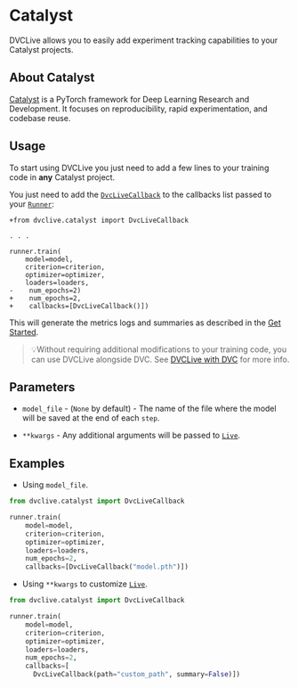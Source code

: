 # Catalyst

DVCLive allows you to easily add experiment tracking capabilities to your
Catalyst projects.

## About Catalyst

[Catalyst](https://catalyst-team.com/) is a PyTorch framework for Deep Learning
Research and Development. It focuses on reproducibility, rapid experimentation,
and codebase reuse.

## Usage

To start using DVCLive you just need to add a few lines to your training code in
**any** Catalyst project.

You just need to add the
[`DvcLiveCallback`](https://github.com/iterative/dvclive/blob/master/dvclive/catalyst.py)
to the callbacks list passed to your
[`Runner`](https://catalyst-team.github.io/catalyst/core/runner.html):

```git
+from dvclive.catalyst import DvcLiveCallback

. . .

runner.train(
    model=model,
    criterion=criterion,
    optimizer=optimizer,
    loaders=loaders,
-    num_epochs=2)
+    num_epochs=2,
+    callbacks=[DvcLiveCallback()])
```

This will generate the metrics logs and summaries as described in the
[Get Started](/docs/dvclive/get-started#outputs).

> 💡Without requiring additional modifications to your training code, you can
> use DVCLive alongside DVC. See
> [DVCLive with DVC](/doc/dvclive/dvclive-with-dvc) for more info.

## Parameters

- `model_file` - (`None` by default) - The name of the file where the model will
  be saved at the end of each `step`.

- `**kwargs` - Any additional arguments will be passed to
  [`Live`](/docs/dvclive/api-reference/live).

## Examples

- Using `model_file`.

```python
from dvclive.catalyst import DvcLiveCallback

runner.train(
    model=model,
    criterion=criterion,
    optimizer=optimizer,
    loaders=loaders,
    num_epochs=2,
    callbacks=[DvcLiveCallback("model.pth")])
```

- Using `**kwargs` to customize [`Live`](/docs/dvclive/api-reference/live).

```python
from dvclive.catalyst import DvcLiveCallback

runner.train(
    model=model,
    criterion=criterion,
    optimizer=optimizer,
    loaders=loaders,
    num_epochs=2,
    callbacks=[
      DvcLiveCallback(path="custom_path", summary=False)])
```
